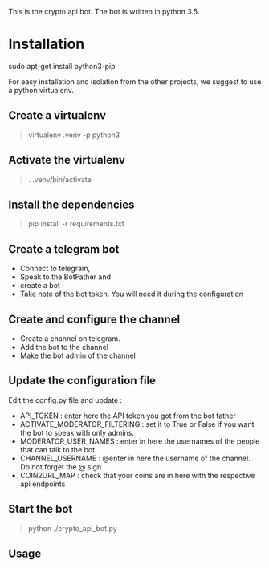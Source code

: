 This is the crypto api bot.
The bot is written in python 3.5.


# Installation

sudo apt-get install python3-pip

For easy installation and isolation from the other projects, we suggest to use a python virtualenv.

## Create a virtualenv

> virtualenv .venv -p python3

## Activate the virtualenv

> . .venv/bin/activate

## Install the dependencies 

> pip install -r requirements.txt

## Create a telegram bot

- Connect to telegram, 
- Speak to the BotFather and 
- create a bot
- Take note of the bot token. You will need it during the configuration


## Create and configure the channel

- Create a channel on telegram.
- Add the bot to the channel
- Make the bot admin of the channel

## Update the configuration file

Edit the config.py file and update :

- API_TOKEN : enter here the API token you got from the bot father
- ACTIVATE_MODERATOR_FILTERING : set it to True or False if you want the bot to speak with only admins.
- MODERATOR_USER_NAMES : enter in here the usernames of the people that can talk to the bot
- CHANNEL_USERNAME : @enter in here the username of the channel. Do not forget the @ sign
- COIN2URL_MAP : check that your coins are in here with the respective api endpoints

## Start the bot

> python ./crypto_api_bot.py

## Usage 


